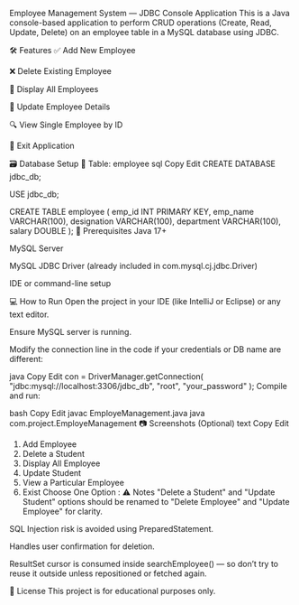 Employee Management System — JDBC Console Application
This is a Java console-based application to perform CRUD operations (Create, Read, Update, Delete) on an employee table in a MySQL database using JDBC.

🛠 Features
✅ Add New Employee

❌ Delete Existing Employee

📃 Display All Employees

🔁 Update Employee Details

🔍 View Single Employee by ID

🚪 Exit Application

🗃 Database Setup
📌 Table: employee
sql
Copy
Edit
CREATE DATABASE jdbc_db;

USE jdbc_db;

CREATE TABLE employee (
  emp_id INT PRIMARY KEY,
  emp_name VARCHAR(100),
  designation VARCHAR(100),
  department VARCHAR(100),
  salary DOUBLE
);
🧾 Prerequisites
Java 17+

MySQL Server

MySQL JDBC Driver (already included in com.mysql.cj.jdbc.Driver)

IDE or command-line setup

💻 How to Run
Open the project in your IDE (like IntelliJ or Eclipse) or any text editor.

Ensure MySQL server is running.

Modify the connection line in the code if your credentials or DB name are different:

java
Copy
Edit
con = DriverManager.getConnection(
  "jdbc:mysql://localhost:3306/jdbc_db", "root", "your_password"
);
Compile and run:

bash
Copy
Edit
javac EmployeManagement.java
java com.project.EmployeManagement
📷 Screenshots (Optional)
text
Copy
Edit
1. Add Employee
2. Delete a Student
3. Display All Employee
4. Update Student
5. View a Particular Employee
6. Exist
Choose One Option :
⚠️ Notes
"Delete a Student" and "Update Student" options should be renamed to "Delete Employee" and "Update Employee" for clarity.

SQL Injection risk is avoided using PreparedStatement.

Handles user confirmation for deletion.

ResultSet cursor is consumed inside searchEmployee() — so don’t try to reuse it outside unless repositioned or fetched again.

📄 License
This project is for educational purposes only.
